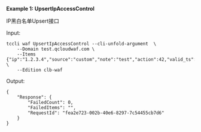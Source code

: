 **Example 1: UpsertIpAccessControl**

IP黑白名单Upsert接口

Input: 

```
tccli waf UpsertIpAccessControl --cli-unfold-argument  \
    --Domain test.qcloudwaf.com \
    --Items {"ip":"1.2.3.4","source":"custom","note":"test","action":42,"valid_ts":1650095068} \
    --Edition clb-waf
```

Output: 
```
{
    "Response": {
        "FailedCount": 0,
        "FailedItems": "",
        "RequestId": "fea2e723-002b-40e6-8297-7c54455cb7d6"
    }
}
```

